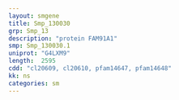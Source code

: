 ```yaml
---
layout: smgene
title: Smp_130030
grp: Smp_13
description: "protein FAM91A1"
smp: Smp_130030.1
uniprot: "G4LXM9"
length:  2595
cdd: "cl20609, cl20610, pfam14647, pfam14648"
kk: ns
categories: sm
---
```

